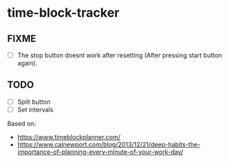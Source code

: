 # time-block-tracker

## FIXME

- [ ] The stop button doesnt work after resetting (After pressing start button again).

## TODO 

- [ ] Split button
- [ ] Set intervals

Based on:
  - https://www.timeblockplanner.com/
  - https://www.calnewport.com/blog/2013/12/21/deep-habits-the-importance-of-planning-every-minute-of-your-work-day/
